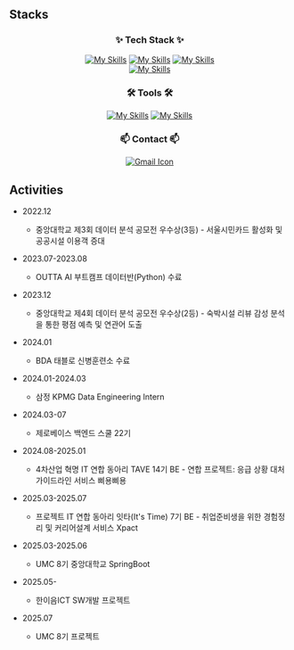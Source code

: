 ## Stacks

<div align="center">
<h3 align="center">✨ Tech Stack ✨</h3>

[![My Skills](https://skillicons.dev/icons?i=java,python,kotlin&theme=light)](https://skillicons.dev)
[![My Skills](https://skillicons.dev/icons?i=spring,mysql,redis,r,fastapi,c&theme=light)](https://skillicons.dev)
[![My Skills](https://skillicons.dev/icons?i=idea,pycharm,vscode,postman&theme=light)](https://skillicons.dev)
<br>
 [![My Skills](https://skillicons.dev/icons?i=aws,docker,nginx,githubactions,linux)](https://skillicons.dev)
</div>

<div align="center">
<h3 align="center">🛠 Tools 🛠</h3>
  
[![My Skills](https://skillicons.dev/icons?i=github,gitlab&theme=light)](https://skillicons.dev)
[![My Skills](https://skillicons.dev/icons?i=discord,notion,figma&theme=light)](https://skillicons.dev)
</div>

<h3 align="center">📫 Contact 📫</h3>
<div align="center">
  <a href="mailto:yurry4523@gmail.com">
    <img src="https://skillicons.dev/icons?i=gmail&theme=light" alt="Gmail Icon">
  </a>
</div>

## Activities
- 2022.12
    - 중앙대학교 제3회 데이터 분석 공모전 우수상(3등) - 서울시민카드 활성화 및 공공시설 이용객 증대

- 2023.07-2023.08
    - OUTTA AI 부트캠프 데이터반(Python) 수료
      
- 2023.12
    - 중앙대학교 제4회 데이터 분석 공모전 우수상(2등) - 숙박시설 리뷰 감성 분석을 통한 평점 예측 및 연관어 도출

- 2024.01
    - BDA 태블로 신병훈련소 수료

- 2024.01-2024.03
    - 삼정 KPMG Data Engineering Intern
      
- 2024.03-07
    - 제로베이스 백엔드 스쿨 22기

- 2024.08-2025.01
    - 4차산업 혁명 IT 연합 동아리 TAVE 14기 BE - 연합 프로젝트: 응급 상황 대처 가이드라인 서비스 삐용삐용

- 2025.03-2025.07
    - 프로젝트 IT 연합 동아리 잇타(It's Time) 7기 BE - 취업준비생을 위한 경험정리 및 커리어설계 서비스 Xpact
 
- 2025.03-2025.06
    - UMC 8기 중앙대학교 SpringBoot

- 2025.05-
    - 한이음ICT SW개발 프로젝트

- 2025.07
    - UMC 8기 프로젝트
